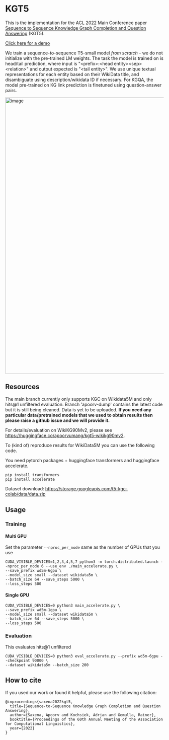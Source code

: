 # KGT5

This is the implementation for the ACL 2022 Main Conference paper [Sequence to Sequence Knowledge Graph Completion and Question Answering](https://arxiv.org/abs/2203.10321) (KGT5).

[Click here for a demo](https://huggingface.co/spaces/apoorvumang/kgt5)

We train a sequence-to-sequence T5-small model *from scratch* - we do not initialize with the pre-trained LM weights. The task the model is trained on is head/tail prediction, where input is "\<prefix\>:\<head entity\>\<sep\>\<relation\>" and output expected is "\<tail entity\>". We use unique textual representations for each entity based on their WikiData title, and disambiguate using description/wikidata ID if necessary. For KGQA, the model pre-trained on KG link prediction is finetuned using question-answer pairs. 

<img width="878" alt="image" src="https://user-images.githubusercontent.com/1957903/160060872-60d5e5a1-f1c5-4987-804a-43375e5114e1.png">

## Resources

The main branch currently only supports KGC on Wikidata5M and only hits@1 unfiltered evaluation. Branch 'apoorv-dump' contains the latest code but it is still being cleaned. Data is yet to be uploaded. **If you need any particular data/pretrained models that we used to obtain results then please raise a github issue and we will provide it.**

For details/evaluation on WikiKG90Mv2, please see https://huggingface.co/apoorvumang/kgt5-wikikg90mv2.

To (kind of) reproduce results for WikiData5M you can use the following code.

You need pytorch packages + huggingface transformers and huggingface accelerate.

```
pip install transformers
pip install accelerate
```

Dataset download: https://storage.googleapis.com/t5-kgc-colab/data/data.zip

## Usage

### Training

#### Multi GPU
Set the parameter `--nproc_per_node` same as the number of GPUs that you use

```
CUDA_VISIBLE_DEVICES=1,2,3,4,5,7 python3 -m torch.distributed.launch --nproc_per_node 6 --use_env ./main_accelerate.py \
--save_prefix wd5m-6gpu \
--model_size small --dataset wikidata5m \
--batch_size 64 --save_steps 5000 \
--loss_steps 500
```
#### Single GPU

```
CUDA_VISIBLE_DEVICES=0 python3 main_accelerate.py \
--save_prefix wd5m-1gpu \
--model_size small --dataset wikidata5m \
--batch_size 64 --save_steps 5000 \
--loss_steps 500
```


### Evaluation

This evaluates hits@1 unfiltered

```
CUDA_VISIBLE_DEVICES=0 python3 eval_accelerate.py --prefix wd5m-6gpu --checkpoint 90000 \
--dataset wikidata5m --batch_size 200
```

## How to cite
If you used our work or found it helpful, please use the following citation:

```
@inproceedings{saxena2022kgt5,
  title={Sequence-to-Sequence Knowledge Graph Completion and Question Answering},
  author={Saxena, Apoorv and Kochsiek, Adrian and Gemulla, Rainer},
  booktitle={Proceedings of the 60th Annual Meeting of the Association for Computational Linguistics},
  year={2022}
}
```
